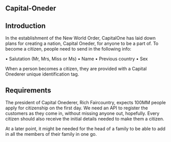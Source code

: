 Capital-Oneder
-----------

Introduction
----
In the establishment of the New World Order, CapitalOne has laid down plans for creating a
nation, Capital Oneder, for anyone to be a part of. To become a citizen, people need to send in
the following info:

• Salutation (Mr, Mrs, Miss or Ms)
• Name
• Previous country
• Sex

When a person becomes a citizen, they are provided with a Capital Onederer unique
identification tag.

Requirements
----
The president of Capital Onederer, Rich Faircountry, expects 100MM people apply for
citizenship on the first day. We need an API to register the customers as they come in, without
missing anyone out, hopefully. Every citizen should also receive the initial details needed to
make them a citizen.

At a later point, it might be needed for the head of a family to be able to add in all the members
of their family in one go.
